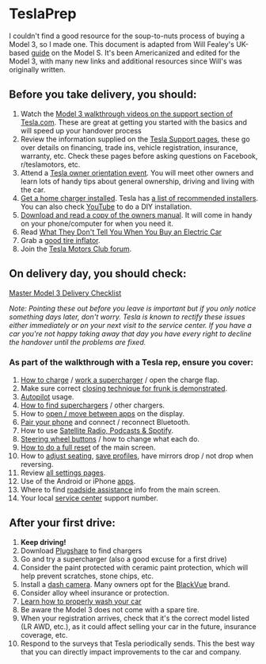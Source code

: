 # TeslaPrep
I couldn't find a good resource for the soup-to-nuts process of buying a Model 3, so I made one. This document is adapted from Will Fealey's UK-based [guide](https://fealey.co.uk/tesla/things-to-check-when-you-pick-up-your-tesla/577) on the Model S. It's been Americanized and edited for the Model 3, with many new links and additional resources since Will's was originally written.

## Before you take delivery, you should:
1.  Watch the [Model 3 walkthrough videos on the support section of Tesla.com](https://www.tesla.com/support/model-3-videos). These are great at getting you started with the basics and will speed up your handover process
2.  Review the information supplied on the [Tesla Support pages](https://www.tesla.com/support?redirect=no), these go over details on financing, trade ins, vehicle registration, insurance, warranty, etc. Check these pages before asking questions on Facebook, r/teslamotors, etc.
3.  Attend a [Tesla owner orientation event](https://www.tesla.com/events). You will meet other owners and learn lots of handy tips about general ownership, driving and living with the car.
4.  [Get a home charger installed](https://www.tesla.com/support/home-charging-installation). Tesla has [a list of recommended installers](https://www.tesla.com/support/find-an-installer). You can also check [YouTube](https://www.youtube.com/watch?v=UMKiwyWikNs) to do a DIY installation.
5.  [Download and read a copy of the owners manual](https://www.tesla.com/content/dam/tesla/Ownership/Own/Model%203%20Owners%20Manual.pdf). It will come in handy on your phone/computer for when you need it.
6.  Read [What They Don't Tell You When You Buy an Electric Car](http://10ways.com/save/travel/car/what-they-dont-tell-you-when-you-buy-an-electric-car/9792)
7.  Grab a [good tire inflator](https://www.amazon.com/dp/B01N224N1U?tag=thewire06-20&linkCode=xm2&ascsubtag=AgEAAAAAAAAAAR8J).
8.  Join the [Tesla Motors Club forum](https://teslamotorsclub.com/).

## On delivery day, you should check:
[Master Model 3 Delivery Checklist](https://docs.google.com/document/d/1gw13-SKi_XQkooBmWKUunrtL6GO-g8PKSJAl1eLPsJU/edit)

*Note: Pointing these out before you leave is important but if you only notice something days later, don't worry. Tesla is known to rectify these issues either immediately or on your next visit to the service center. If you have a car you're not happy taking away that day you have every right to decline the handover until the problems are fixed.*

### As part of the walkthrough with a Tesla rep, ensure you cover:
1.  [How to charge](https://www.youtube.com/watch?v=5bDGjIxmyNo) / [work a supercharger](https://www.youtube.com/watch?v=srLjNqo7r20) / open the charge flap.
2.  Make sure correct [closing technique for frunk is demonstrated](https://www.youtube.com/watch?v=SY8qpdawx5U).
3.  [Autopilot](https://www.youtube.com/watch?v=4CLjUHTatYk) usage.
4.  [How to find superchargers](http://plugshare.com/) / other chargers.
5.  How to [open / move between apps](https://www.youtube.com/watch?v=BgNNPdj7zp8) on the display.
6.  [Pair your phone](https://www.youtube.com/watch?v=oJT0Du4BseM) and connect / reconnect Bluetooth.
7.  How to use [Satellite Radio, Podcasts & Spotify](https://www.youtube.com/watch?v=SKP2dGqvc6g).
8.  [Steering wheel buttons](https://www.youtube.com/watch?v=U1rHLE1l60A) / how to change what each do.
9.  [How to do a full reset](https://www.youtube.com/watch?v=0eLJYgcJN6I) of the main screen.
10. How to [adjust seating](https://www.youtube.com/watch?v=jgq9zBjpekE), [save profiles](https://www.youtube.com/watch?v=hprbqJwMqWM), have mirrors drop / not drop when reversing.
11. Review [all settings pages](https://www.youtube.com/watch?v=BgNNPdj7zp8).
12. Use of the Android or iPhone [apps](https://www.youtube.com/watch?v=AMD1TA-MdZY).
13. Where to find [roadside assistance](https://www.tesla.com/support/customer-support-roadside-assistance) info from the main screen.
14. Your local [service center](https://www.tesla.com/findus/list/services/United%20States) support number.

## After your first drive:
1.  **Keep driving!**
2.  Download [Plugshare](http://plugshare.com/) to find chargers
3.  Go and try a supercharger (also a good excuse for a first drive)
4.  Consider the paint protected with ceramic paint protection, which will help prevent scratches, stone chips, etc.
5.  Install a [dash camera](https://teslatap.com/articles/ultimate-tesla-dashcam-guide/). Many owners opt for the [BlackVue](https://www.blackvue.com/) brand.
6.  Consider alloy wheel insurance or protection.
7.  [Learn how to properly wash your car](https://www.youtube.com/watch?v=uWmtLSQYbys)
8.  Be aware the Model 3 does not come with a spare tire.
9. When your registration arrives, check that it's the correct model listed (LR AWD, etc.), as it could affect selling your car in the future, insurance coverage, etc.
10. Respond to the surveys that Tesla periodically sends. This the best way that you can directly impact improvements to the car and company.
